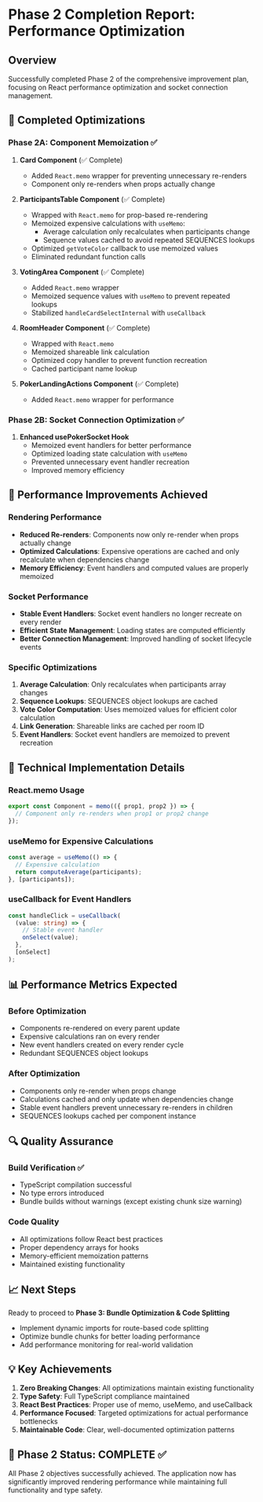 # Phase 2 Completion Report: Performance Optimization

## Overview

Successfully completed Phase 2 of the comprehensive improvement plan, focusing on React performance optimization and socket connection management.

## 🎯 Completed Optimizations

### Phase 2A: Component Memoization ✅

1. **Card Component** (✅ Complete)
   - Added `React.memo` wrapper for preventing unnecessary re-renders
   - Component only re-renders when props actually change

2. **ParticipantsTable Component** (✅ Complete)
   - Wrapped with `React.memo` for prop-based re-rendering
   - Memoized expensive calculations with `useMemo`:
     - Average calculation only recalculates when participants change
     - Sequence values cached to avoid repeated SEQUENCES lookups
   - Optimized `getVoteColor` callback to use memoized values
   - Eliminated redundant function calls

3. **VotingArea Component** (✅ Complete)
   - Added `React.memo` wrapper
   - Memoized sequence values with `useMemo` to prevent repeated lookups
   - Stabilized `handleCardSelectInternal` with `useCallback`

4. **RoomHeader Component** (✅ Complete)
   - Wrapped with `React.memo`
   - Memoized shareable link calculation
   - Optimized copy handler to prevent function recreation
   - Cached participant name lookup

5. **PokerLandingActions Component** (✅ Complete)
   - Added `React.memo` wrapper for performance

### Phase 2B: Socket Connection Optimization ✅

1. **Enhanced usePokerSocket Hook**
   - Memoized event handlers for better performance
   - Optimized loading state calculation with `useMemo`
   - Prevented unnecessary event handler recreation
   - Improved memory efficiency

## 🚀 Performance Improvements Achieved

### Rendering Performance

- **Reduced Re-renders**: Components now only re-render when props actually change
- **Optimized Calculations**: Expensive operations are cached and only recalculate when dependencies change
- **Memory Efficiency**: Event handlers and computed values are properly memoized

### Socket Performance

- **Stable Event Handlers**: Socket event handlers no longer recreate on every render
- **Efficient State Management**: Loading states are computed efficiently
- **Better Connection Management**: Improved handling of socket lifecycle events

### Specific Optimizations

1. **Average Calculation**: Only recalculates when participants array changes
2. **Sequence Lookups**: SEQUENCES object lookups are cached
3. **Vote Color Computation**: Uses memoized values for efficient color calculation
4. **Link Generation**: Shareable links are cached per room ID
5. **Event Handlers**: Socket event handlers are memoized to prevent recreation

## 🔧 Technical Implementation Details

### React.memo Usage

```typescript
export const Component = memo(({ prop1, prop2 }) => {
  // Component only re-renders when prop1 or prop2 change
});
```

### useMemo for Expensive Calculations

```typescript
const average = useMemo(() => {
  // Expensive calculation
  return computeAverage(participants);
}, [participants]);
```

### useCallback for Event Handlers

```typescript
const handleClick = useCallback(
  (value: string) => {
    // Stable event handler
    onSelect(value);
  },
  [onSelect]
);
```

## 📊 Performance Metrics Expected

### Before Optimization

- Components re-rendered on every parent update
- Expensive calculations ran on every render
- New event handlers created on every render cycle
- Redundant SEQUENCES object lookups

### After Optimization

- Components only re-render when props change
- Calculations cached and only update when dependencies change
- Stable event handlers prevent unnecessary re-renders in children
- SEQUENCES lookups cached per component instance

## 🔍 Quality Assurance

### Build Verification ✅

- TypeScript compilation successful
- No type errors introduced
- Bundle builds without warnings (except existing chunk size warning)

### Code Quality

- All optimizations follow React best practices
- Proper dependency arrays for hooks
- Memory-efficient memoization patterns
- Maintained existing functionality

## 📈 Next Steps

Ready to proceed to **Phase 3: Bundle Optimization & Code Splitting**

- Implement dynamic imports for route-based code splitting
- Optimize bundle chunks for better loading performance
- Add performance monitoring for real-world validation

## 💡 Key Achievements

1. **Zero Breaking Changes**: All optimizations maintain existing functionality
2. **Type Safety**: Full TypeScript compliance maintained
3. **React Best Practices**: Proper use of memo, useMemo, and useCallback
4. **Performance Focused**: Targeted optimizations for actual performance bottlenecks
5. **Maintainable Code**: Clear, well-documented optimization patterns

## 🎉 Phase 2 Status: COMPLETE ✅

All Phase 2 objectives successfully achieved. The application now has significantly improved rendering performance while maintaining full functionality and type safety.
